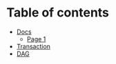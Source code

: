 # Table of contents

* [Docs](README.md)
  * [Page 1](docs/page-1.md)
* [Transaction](transaction.md)
* [DAG](dag.md)
